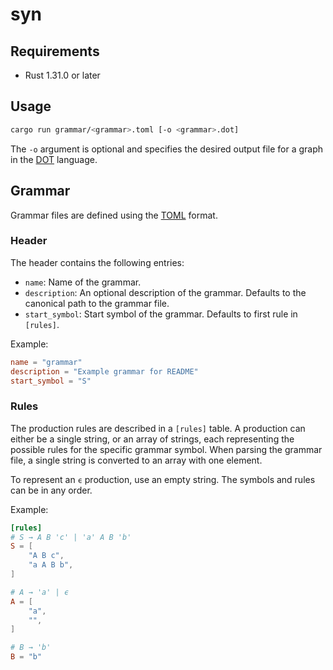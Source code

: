 # syn

## Requirements
- Rust 1.31.0 or later

## Usage
```bash
cargo run grammar/<grammar>.toml [-o <grammar>.dot]
```

The `-o` argument is optional and specifies the desired output file for a graph in the [DOT](https://www.graphviz.org/doc/info/lang.html) language.

## Grammar
Grammar files are defined using the [TOML](https://github.com/toml-lang/toml) format.

### Header
The header contains the following entries:

- `name`: Name of the grammar.
- `description`: An optional description of the grammar.
  Defaults to the canonical path to the grammar file.
- `start_symbol`: Start symbol of the grammar. Defaults to first rule in `[rules]`.

Example:
```toml
name = "grammar"
description = "Example grammar for README"
start_symbol = "S"
```

### Rules
The production rules are described in a `[rules]` table. A production can either be a single string,
or an array of strings, each representing the possible rules for the specific grammar symbol.
When parsing the grammar file, a single string is converted to an array with one element.

To represent an `ϵ` production, use an empty string. The symbols and rules can be in any order.

Example:
```toml
[rules]
# S → A B 'c' | 'a' A B 'b'
S = [
    "A B c",
    "a A B b",
]

# A → 'a' | ϵ
A = [
    "a",
    "",
]

# B → 'b'
B = "b"
```
